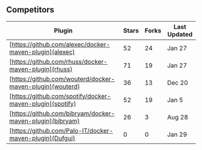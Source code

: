Competitors
--

Plugin                                                    | Stars | Forks | Last Updated |
--------------------------------------------------------- | ----- | ----- | ------------ |
[https://github.com/alexec/docker-maven-plugin](alexec)   |    52 |    24 |    Jan 27
[https://github.com/rhuss/docker-maven-plugin](rhuss)     |    71 |    19 |    Jan 27 
[https://github.com/wouterd/docker-maven-plugin](wouterd) |    36 |    13 |    Dec 20
[https://github.com/spotify/docker-maven-plugin](spotify) |    52 |    19 |    Jan  5
[https://github.com/bibryam/docker-maven-plugin](bibryam) |    26 |     3 |    Aug 28
[https://github.com/Palo-IT/docker-maven-plugin](Dufgui)  |    0  |     0 |    Jan 29

